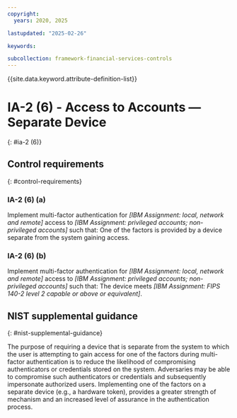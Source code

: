 ```yaml
---
copyright:
  years: 2020, 2025

lastupdated: "2025-02-26"

keywords:

subcollection: framework-financial-services-controls
---
```


{{site.data.keyword.attribute-definition-list}}

# IA-2 (6) -  Access to Accounts — Separate Device
{: #ia-2 (6)}

## Control requirements
{: #control-requirements}



### IA-2 (6) (a)


Implement multi-factor authentication for _[IBM Assignment: local, network and remote]_ access to _[IBM Assignment: privileged accounts; non-privileged accounts]_ such that:
One of the factors is provided by a device separate from the system gaining access.


### IA-2 (6) (b)


Implement multi-factor authentication for _[IBM Assignment: local, network and remote]_ access to _[IBM Assignment: privileged accounts; non-privileged accounts]_ such that:
The device meets _[IBM Assignment: FIPS 140-2 level 2 capable or above or equivalent]_.












## NIST supplemental guidance
{: #nist-supplemental-guidance}

The purpose of requiring a device that is separate from the system to which the user is attempting to gain access for one of the factors during multi-factor authentication is to reduce the likelihood of compromising authenticators or credentials stored on the system. Adversaries may be able to compromise such authenticators or credentials and subsequently impersonate authorized users. Implementing one of the factors on a separate device (e.g., a hardware token), provides a greater strength of mechanism and an increased level of assurance in the authentication process.
